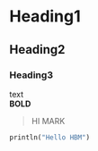 # Heading1  
## Heading2  
### Heading3  
text  
**BOLD**  
> HI MARK
```python
println("Hello HBM")
```
